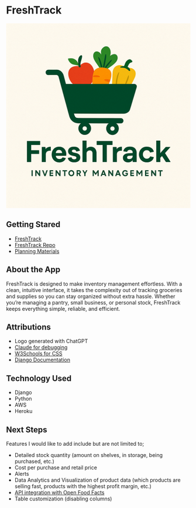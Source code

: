 # FreshTrack

![FreshTrackLogo](main_app/static/imges/FreshTrackLogo.png)

## Getting Stared

- [FreshTrack](https://pc-freshtrack-07ad6ebbc1cb.herokuapp.com/)
- [FreshTrack Repo]()
- [Planning Materials](https://trello.com/b/7gbw3HeV/freshtrack)


## About the App

FreshTrack is designed to make inventory management effortless. With a clean, intuitive interface, it takes the complexity out of tracking groceries and supplies so you can stay organized without extra hassle. Whether you’re managing a pantry, small business, or personal stock, FreshTrack keeps everything simple, reliable, and efficient.


## Attributions

- Logo generated with ChatGPT
- [Claude for debugging](https://claude.ai/new)
- [W3Schools for CSS](https://www.w3schools.com/)
- [Django Documentation](https://www.djangoproject.com/)

## Technology Used

- Django
- Python
- AWS
- Heroku


## Next Steps

Features I would like to add include but are not limited to;
- Detailed stock quantity (amount on shelves, in storage, being purchased, etc.)
- Cost per purchase and retail price
- Alerts
- Data Analytics and Visualization of product data (which products are selling fast, products with the highest profit margin, etc.)
- [API integration with Open Food Facts](https://world.openfoodfacts.org/data)
- Table customization (disabling columns)